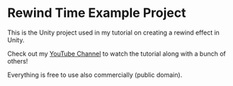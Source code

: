 # Rewind Time Example Project
This is the Unity project used in my tutorial on creating a rewind effect in Unity.

Check out my [YouTube Channel](http://youtube.com/brackeys) to watch the tutorial along with a bunch of others!

Everything is free to use also commercially (public domain).